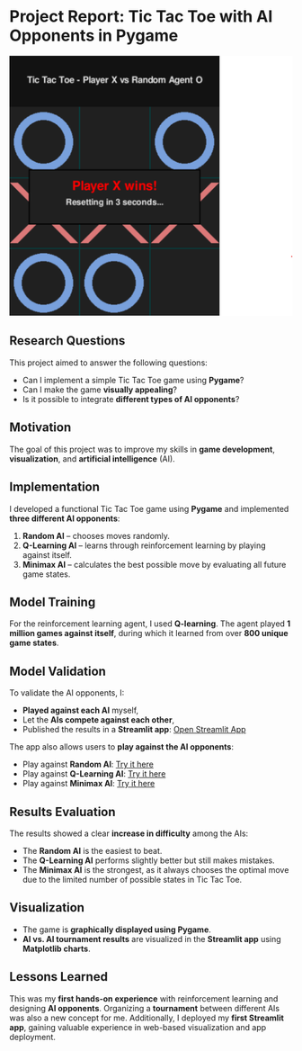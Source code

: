 # Project Report: Tic Tac Toe with AI Opponents in Pygame

![Thumbnail](/assets/tic_tac_toe/pictures/tic_tac_toe.png)<br>

## Research Questions
This project aimed to answer the following questions:
- Can I implement a simple Tic Tac Toe game using **Pygame**?
- Can I make the game **visually appealing**?
- Is it possible to integrate **different types of AI opponents**?

## Motivation
The goal of this project was to improve my skills in **game development**, **visualization**, and **artificial intelligence** (AI).

## Implementation
I developed a functional Tic Tac Toe game using **Pygame** and implemented **three different AI opponents**:

1. **Random AI** – chooses moves randomly.
2. **Q-Learning AI** – learns through reinforcement learning by playing against itself.
3. **Minimax AI** – calculates the best possible move by evaluating all future game states.

## Model Training
For the reinforcement learning agent, I used **Q-learning**. The agent played **1 million games against itself**, during which it learned from over **800 unique game states**.

## Model Validation
To validate the AI opponents, I:
- **Played against each AI** myself,
- Let the **AIs compete against each other**,
- Published the results in a **Streamlit app**: [Open Streamlit App](https://georgvettergit-tic-tac-toe-reporting-apphome-zxc7r3.streamlit.app)

The app also allows users to **play against the AI opponents**:

- Play against **Random AI**: [Try it here](/assets/tic_tac_toe/random/index.html)
- Play against **Q-Learning AI**: [Try it here](/assets/tic_tac_toe/qlearning/index.html)
- Play against **Minimax AI**: [Try it here](/assets/tic_tac_toe/minimax/index.html)

## Results Evaluation
The results showed a clear **increase in difficulty** among the AIs:
- The **Random AI** is the easiest to beat.
- The **Q-Learning AI** performs slightly better but still makes mistakes.
- The **Minimax AI** is the strongest, as it always chooses the optimal move due to the limited number of possible states in Tic Tac Toe.

## Visualization
- The game is **graphically displayed using Pygame**.
- **AI vs. AI tournament results** are visualized in the **Streamlit app** using **Matplotlib charts**.

## Lessons Learned
This was my **first hands-on experience** with reinforcement learning and designing **AI opponents**. Organizing a **tournament** between different AIs was also a new concept for me. Additionally, I deployed my **first Streamlit app**, gaining valuable experience in web-based visualization and app deployment.
